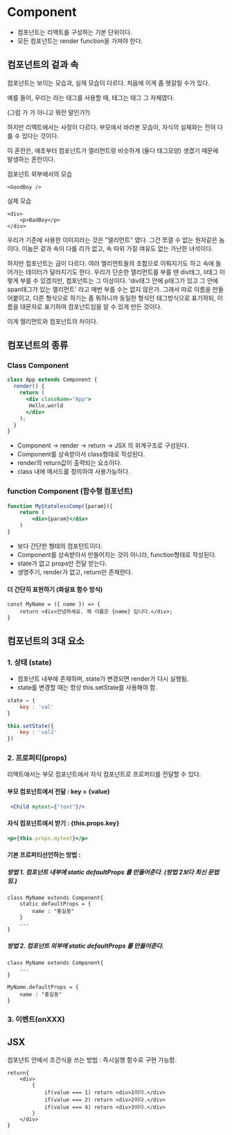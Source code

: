 # Component

- 컴포넌트는 리액트를 구성하는 기본 단위이다. 
- 모든 컴포넌트는 render function을 가져야 한다. 



## 컴포넌트의 겉과 속

컴포넌트는 보이는 모습과, 실제 모습이 다르다.  처음에 이게 좀 헷갈릴 수가 있다. 

예를 들어, 우리는 <img/>라는 태그를 사용할 때, <img/>태그는 <img/>태그 그 자체였다.  

(그럼 <img/>가 <img/>가 아니고 뭐란 말인가?) 



하지만 리액트에서는 사정이 다르다. 부모에서 바라본 모습이, 자식의 실체와는 전혀 다를 수 있다는 것이다. 

이 혼란은, 애초부터 컴포넌트가 엘리먼트랑 비슷하게 (둘다 태그모양) 생겼기 때문에 발생하는 혼란이다. 



컴포넌트 외부에서의 모습

```react
<GoodBoy />
```



실제 모습

```react
<div>
    <p>BadBoy</p>
</div>
```



우리가 기존에 사용한 이미지라는 것은 "엘리먼트" 였다. 그건 쪼갤 수 없는 원자같은 놈이다.  이놈은 겉과 속이 다를 리가 없고, 속 따위 가질 여유도 없는 가난한 녀석이다. 

하지만 컴포넌트는 급이 다르다.  여러 엘리먼트들의 조합으로 이뤄지기도 하고 속에 들어가는 데이터가 달라지기도 한다. 우리가 단순한 엘리먼트를 부를 땐 div태그, li태그 이렇게 부를 수 있겠지만, 컴포넌트는 그 이상이다. 'div태그 안에 p태그가 있고 그 안에 span태그가 있는 엘리먼트' 라고 매번 부를 수는 없지 않은가. 그래서 따로 이름을 만들어붙이고, 다른 형식으로 하기는 좀 뭐하니까 동일한 형식인 태그방식으로 표기하되, 이름을 대문자로 표기하여 컴포넌트임을 알 수 있게 만든 것이다. 

이게 엘리먼트와 컴포넌트의 차이다. 









## 컴포넌트의 종류

### Class Component

```jsx
class App extends Component {
  render() {
    return (
      <div className="App">
       Hello,world
      </div>
    );
  }
}
```

- Component -> render -> return -> JSX 의 위계구조로 구성된다. 
- Component를 상속받아서 class형태로 작성된다. 
- render의 return값이 출력되는 요소이다. 
- class 내에 메서드를 정의하여 사용가능하다. 



### function Component (함수형 컴포넌트)

```jsx
function MyStatelessComp({param}){
    return (
        <div>{param}</div>
    )
}
```

- 보다 간단한 형태의 컴포턴트이다. 
- Component를 상속받아서 만들어지는 것이 아니라, function형태로 작성된다. 
- state가 없고 props만 전달 받는다. 
- 생명주기, render가 없고, return만 존재한다. 



#### 더 간단히 표현하기 (화살표 함수 방식)

```react
const MyName = ({ name }) => {
    return <div>안녕하세요. 제 이름은 {name} 입니다.</div>;
}
```





## 컴포넌트의 3대 요소



### 1. 상태 (state)

- 컴포넌트 내부에 존재하며, state가 변경되면 render가 다시 실행됨.
- state를 변경할 때는 항상 this.setState를 사용해야 함.

```javascript
state = {
    key : 'val'
}

this.setState({
    key : 'val2'
})
```



### 2. 프로퍼티(props)

리액트에서는 부모 컴포넌트에서 자식 컴포넌트로 프로퍼티를 전달할 수 있다. 



#### 부모 컴포넌트에서 전달 : key = {value}

```jsx
 <Child mytext={"text"}/>
```



#### 자식 컴포넌트에서 받기 : {this.props.key}

```jsx
<p>{this.props.mytext}</p>
```



#### 기본 프로퍼티선언하는 방법 : 

##### 방법 1. 컴포넌트 내부에 static defaultProps 를 만들어준다. (방법 2보다 최신 문법임.)

```react
class MyName extends Component{
	static defaultProps = {
    	name : "홍길동"
	}   
	...
}
```



##### 방법 2. 컴포넌트 외부에 static defaultProps 를 만들어준다.

```react
class MyName extends Component{
	...
}

MyName.defaultProps = {
    name : "홍길동"
}
```



### 3. 이벤트(onXXX)



## JSX

컴포넌트 안에서 조건식을 쓰는 방법 : 즉시실행 함수로 구현 가능함.

```react
return{
    <div>
        {
            if(value === 1) return <div>1이다.</div>
            if(value === 2) return <div>2이다.</div>
            if(value === 4) return <div>3이다.</div>
        }
    </div>
}
```



